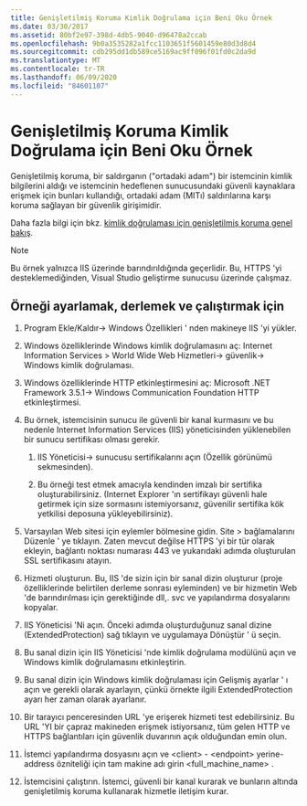 ```yaml
---
title: Genişletilmiş Koruma Kimlik Doğrulama için Beni Oku Örnek
ms.date: 03/30/2017
ms.assetid: 80bf2e97-398d-4db5-9040-d96478a2ccab
ms.openlocfilehash: 9b0a3535282a1fcc1103651f5601459e80d3d8d4
ms.sourcegitcommit: cdb295dd1db589ce5169ac9ff096f01fd0c2da9d
ms.translationtype: MT
ms.contentlocale: tr-TR
ms.lasthandoff: 06/09/2020
ms.locfileid: "84601107"
---
```

# <a name="readme-for-extended-protection-authentication-sample"></a>Genişletilmiş Koruma Kimlik Doğrulama için Beni Oku Örnek

Genişletilmiş koruma, bir saldırganın ("ortadaki adam") bir istemcinin kimlik bilgilerini aldığı ve istemcinin hedeflenen sunucusundaki güvenli kaynaklara erişmek için bunları kullandığı, ortadaki adam (MITı) saldırılarına karşı koruma sağlayan bir güvenlik girişimidir.

Daha fazla bilgi için bkz. [kimlik doğrulaması için genişletilmiş koruma genel bakış](extended-protection-for-authentication-overview.md).

> [!NOTE]
> Bu örnek yalnızca IIS üzerinde barındırıldığında geçerlidir. Bu, HTTPS 'yi desteklemediğinden, Visual Studio geliştirme sunucusu üzerinde çalışmaz.

## <a name="to-set-up-build-and-run-the-sample"></a>Örneği ayarlamak, derlemek ve çalıştırmak için

1. Program Ekle/Kaldır-> Windows Özellikleri ' nden makineye IIS 'yi yükler.

2. Windows özelliklerinde Windows kimlik doğrulamasını aç: Internet Information Services > World Wide Web Hizmetleri-> güvenlik-> Windows kimlik doğrulaması.

3. Windows özelliklerinde HTTP etkinleştirmesini aç: Microsoft .NET Framework 3.5.1-> Windows Communication Foundation HTTP etkinleştirmesi.

4. Bu örnek, istemcisinin sunucu ile güvenli bir kanal kurmasını ve bu nedenle Internet Information Services (IIS) yöneticisinden yüklenebilen bir sunucu sertifikası olması gerekir.

    1. IIS Yöneticisi-> sunucusu sertifikalarını açın (Özellik görünümü sekmesinden).

    2. Bu örneği test etmek amacıyla kendinden imzalı bir sertifika oluşturabilirsiniz. (Internet Explorer 'ın sertifikayı güvenli hale getirmek için size sormasını istemiyorsanız, güvenilir sertifika kök yetkilisi deposuna yükleyebilirsiniz).

5. Varsayılan Web sitesi için eylemler bölmesine gidin. Site > bağlamalarını Düzenle ' ye tıklayın. Zaten mevcut değilse HTTPS 'yi bir tür olarak ekleyin, bağlantı noktası numarası 443 ve yukarıdaki adımda oluşturulan SSL sertifikasını atayın.

6. Hizmeti oluşturun. Bu, IIS 'de sizin için bir sanal dizin oluşturur (proje özelliklerinde belirtilen derleme sonrası eyleminden) ve bir hizmetin Web 'de barındırılması için gerektiğinde dll,. svc ve yapılandırma dosyalarını kopyalar.

7. IIS Yöneticisi 'Ni açın. Önceki adımda oluşturduğunuz sanal dizine (ExtendedProtection) sağ tıklayın ve uygulamaya Dönüştür ' ü seçin.

8. Bu sanal dizin için IIS Yöneticisi 'nde kimlik doğrulama modülünü açın ve Windows kimlik doğrulamasını etkinleştirin.

9. Bu sanal dizin için Windows kimlik doğrulaması için Gelişmiş ayarlar ' ı açın ve gerekli olarak ayarlayın, çünkü örnekte ilgili ExtendedProtection ayarı her zaman olarak ayarlanır.

10. Bir tarayıcı penceresinden URL 'ye erişerek hizmeti test edebilirsiniz. Bu URL 'YI bir çapraz makineden erişmek istiyorsanız, tüm gelen HTTP ve HTTPS bağlantıları için güvenlik duvarının açık olduğundan emin olun.

11. İstemci yapılandırma dosyasını açın ve \<client>  -  \<endpoint> yerine-address özniteliği için tam makine adı girin \<full_machine_name> .

12. İstemcisini çalıştırın. İstemci, güvenli bir kanal kurarak ve bunların altında genişletilmiş koruma kullanarak hizmetle iletişim kurar.
